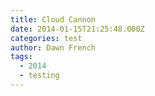 ```yaml
---
title: Cloud Cannon
date: 2014-01-15T21:25:48.000Z
categories: test
author: Dawn French
tags:
  - 2014
  - testing
---
```

